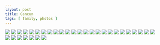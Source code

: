 ```yaml
---
layout: post
title: Cancun
tags: [ family, photos ]
---
```


<div class="fotorama" data-allowfullscreen="true">
    <!--https://photos.app.goo.gl/RMStcYY1GMRpv1437-->    
    <img src="https://images.northbriton.net/cdn-cgi/image/width=800/https://images.northbriton.net/AP1GczMy-slAM-vXEFiGsxqlR9yjS51QpnvyZb-egIS3tQE8E7cZ4NXVSX3ZTtEx0FeQhwcpQxuR0oaV6chFrNKwTtv2OI_LN7b_awGcf01-DzdazvT_fApt" data-full="https://images.northbriton.net/AP1GczMy-slAM-vXEFiGsxqlR9yjS51QpnvyZb-egIS3tQE8E7cZ4NXVSX3ZTtEx0FeQhwcpQxuR0oaV6chFrNKwTtv2OI_LN7b_awGcf01-DzdazvT_fApt">
    <img src="https://images.northbriton.net/cdn-cgi/image/width=800/https://images.northbriton.net/AP1GczO3qWchx_m1jVmEc3U3tIRIKJivvHtJ908aLzDDILstnTjK18Kvvi6Acxo-T6H8Q7WQYyRYXhPEBxCqgXobSSWBW0oPe3OlX324odcHklLWQa7on2R8" data-full="https://images.northbriton.net/AP1GczO3qWchx_m1jVmEc3U3tIRIKJivvHtJ908aLzDDILstnTjK18Kvvi6Acxo-T6H8Q7WQYyRYXhPEBxCqgXobSSWBW0oPe3OlX324odcHklLWQa7on2R8">
    <img src="https://images.northbriton.net/cdn-cgi/image/width=800/https://images.northbriton.net/AP1GczPZ85eA0vYlHHHbca1QwA2I9WakE-qgUTk6VSkzWQN8HMO1TCj4wsdotma_g-JhvSElS1WKlaubbxNh8zwkK8kPX_qqkCpR9t1oA_WiNxVe7mxsinF4" data-full="https://images.northbriton.net/AP1GczPZ85eA0vYlHHHbca1QwA2I9WakE-qgUTk6VSkzWQN8HMO1TCj4wsdotma_g-JhvSElS1WKlaubbxNh8zwkK8kPX_qqkCpR9t1oA_WiNxVe7mxsinF4">
    <img src="https://images.northbriton.net/cdn-cgi/image/width=800/https://images.northbriton.net/AP1GczPpuS57ooaKsRPGwMO8m_HqUTFcMQNYqpF-rIhdwbmg1imGBKQfbkc1hzg9uQBh8FTxV4EeJfor1MWWTHoIPSgCLrNUgHNJsZbuu0aiUkEYLDEtPWn8" data-full="https://images.northbriton.net/AP1GczPpuS57ooaKsRPGwMO8m_HqUTFcMQNYqpF-rIhdwbmg1imGBKQfbkc1hzg9uQBh8FTxV4EeJfor1MWWTHoIPSgCLrNUgHNJsZbuu0aiUkEYLDEtPWn8">
    <img src="https://images.northbriton.net/cdn-cgi/image/width=800/https://images.northbriton.net/AP1GczN_i9pinrz6nci-OK5AUG-Wz3vXeQTnkIhH97oGLgOQnv7nvl02Xgqd7-1STJmdqe0bSHtjLDDoRSpR3LwwP3BSoxZPTBXhH8dw4YXvPD1OCvSLt5sr" data-full="https://images.northbriton.net/AP1GczN_i9pinrz6nci-OK5AUG-Wz3vXeQTnkIhH97oGLgOQnv7nvl02Xgqd7-1STJmdqe0bSHtjLDDoRSpR3LwwP3BSoxZPTBXhH8dw4YXvPD1OCvSLt5sr">
    <img src="https://images.northbriton.net/cdn-cgi/image/width=800/https://images.northbriton.net/AP1GczPpuS57ooaKsRPGwMO8m_HqUTFcMQNYqpF-rIhdwbmg1imGBKQfbkc1hzg9uQBh8FTxV4EeJfor1MWWTHoIPSgCLrNUgHNJsZbuu0aiUkEYLDEtPWn8" data-full="https://images.northbriton.net/AP1GczPpuS57ooaKsRPGwMO8m_HqUTFcMQNYqpF-rIhdwbmg1imGBKQfbkc1hzg9uQBh8FTxV4EeJfor1MWWTHoIPSgCLrNUgHNJsZbuu0aiUkEYLDEtPWn8">
    <img src="https://images.northbriton.net/cdn-cgi/image/width=800/https://images.northbriton.net/AP1GczO3qWchx_m1jVmEc3U3tIRIKJivvHtJ908aLzDDILstnTjK18Kvvi6Acxo-T6H8Q7WQYyRYXhPEBxCqgXobSSWBW0oPe3OlX324odcHklLWQa7on2R8" data-full="https://images.northbriton.net/AP1GczO3qWchx_m1jVmEc3U3tIRIKJivvHtJ908aLzDDILstnTjK18Kvvi6Acxo-T6H8Q7WQYyRYXhPEBxCqgXobSSWBW0oPe3OlX324odcHklLWQa7on2R8">
    <img src="https://images.northbriton.net/cdn-cgi/image/width=800/https://images.northbriton.net/AP1GczMWETGKBePEbALMz9eGsrJ6BY7YqsL4zGQBl_lV1jPCGN7ic8OE84xaSfHkw_OTZbz_elpoRVwelxzt-Xfwe2OQXo3L80Yl-x6iepWrmMWz08zb5Kel" data-full="https://images.northbriton.net/AP1GczMWETGKBePEbALMz9eGsrJ6BY7YqsL4zGQBl_lV1jPCGN7ic8OE84xaSfHkw_OTZbz_elpoRVwelxzt-Xfwe2OQXo3L80Yl-x6iepWrmMWz08zb5Kel">
    <img src="https://images.northbriton.net/cdn-cgi/image/width=800/https://images.northbriton.net/AP1GczM4VtzOVG2N5VHDBfiaNp5LgBBhOLexjwkaWEGzXiEOiKFKFiNupADs8-SeTZqRK6GB90vUJ3OYKWOj9THjtOYoN-CGZPO3fy50XsQGw8fWIKtnPm7E" data-full="https://images.northbriton.net/AP1GczM4VtzOVG2N5VHDBfiaNp5LgBBhOLexjwkaWEGzXiEOiKFKFiNupADs8-SeTZqRK6GB90vUJ3OYKWOj9THjtOYoN-CGZPO3fy50XsQGw8fWIKtnPm7E">
    <img src="https://images.northbriton.net/cdn-cgi/image/width=800/https://images.northbriton.net/AP1GczPZ85eA0vYlHHHbca1QwA2I9WakE-qgUTk6VSkzWQN8HMO1TCj4wsdotma_g-JhvSElS1WKlaubbxNh8zwkK8kPX_qqkCpR9t1oA_WiNxVe7mxsinF4" data-full="https://images.northbriton.net/AP1GczPZ85eA0vYlHHHbca1QwA2I9WakE-qgUTk6VSkzWQN8HMO1TCj4wsdotma_g-JhvSElS1WKlaubbxNh8zwkK8kPX_qqkCpR9t1oA_WiNxVe7mxsinF4">
    <img src="https://images.northbriton.net/cdn-cgi/image/width=800/https://images.northbriton.net/AP1GczOnsVhe99zvjv2QA62itOLq7n2HskBKEa8Od9Ss2AtzGJWNZs-T9LY1QBU2Rmydmhrdg0GtTmpOKYQ6F3mP_XjYpT6Pj7KQnzJTan0OZvDqIjsAN7Om" data-full="https://images.northbriton.net/AP1GczOnsVhe99zvjv2QA62itOLq7n2HskBKEa8Od9Ss2AtzGJWNZs-T9LY1QBU2Rmydmhrdg0GtTmpOKYQ6F3mP_XjYpT6Pj7KQnzJTan0OZvDqIjsAN7Om">
    <img src="https://images.northbriton.net/cdn-cgi/image/width=800/https://images.northbriton.net/AP1GczOc4glOux8zH5aOrAE9kU3tFWOz9WjxY0VoIN1Q7YtG6p2hxGVUIoTadc9hFwT2fNxNVtDUqKjZp35PrFG49BDgYeR2xWjVZT9vqwWgM-7ywUPBWbZ3" data-full="https://images.northbriton.net/AP1GczOc4glOux8zH5aOrAE9kU3tFWOz9WjxY0VoIN1Q7YtG6p2hxGVUIoTadc9hFwT2fNxNVtDUqKjZp35PrFG49BDgYeR2xWjVZT9vqwWgM-7ywUPBWbZ3">
    <img src="https://images.northbriton.net/cdn-cgi/image/width=800/https://images.northbriton.net/AP1GczN_i9pinrz6nci-OK5AUG-Wz3vXeQTnkIhH97oGLgOQnv7nvl02Xgqd7-1STJmdqe0bSHtjLDDoRSpR3LwwP3BSoxZPTBXhH8dw4YXvPD1OCvSLt5sr" data-full="https://images.northbriton.net/AP1GczN_i9pinrz6nci-OK5AUG-Wz3vXeQTnkIhH97oGLgOQnv7nvl02Xgqd7-1STJmdqe0bSHtjLDDoRSpR3LwwP3BSoxZPTBXhH8dw4YXvPD1OCvSLt5sr">
    <img src="https://images.northbriton.net/cdn-cgi/image/width=800/https://images.northbriton.net/AP1GczOnsVhe99zvjv2QA62itOLq7n2HskBKEa8Od9Ss2AtzGJWNZs-T9LY1QBU2Rmydmhrdg0GtTmpOKYQ6F3mP_XjYpT6Pj7KQnzJTan0OZvDqIjsAN7Om" data-full="https://images.northbriton.net/AP1GczOnsVhe99zvjv2QA62itOLq7n2HskBKEa8Od9Ss2AtzGJWNZs-T9LY1QBU2Rmydmhrdg0GtTmpOKYQ6F3mP_XjYpT6Pj7KQnzJTan0OZvDqIjsAN7Om">
    <img src="https://images.northbriton.net/cdn-cgi/image/width=800/https://images.northbriton.net/AP1GczM4VtzOVG2N5VHDBfiaNp5LgBBhOLexjwkaWEGzXiEOiKFKFiNupADs8-SeTZqRK6GB90vUJ3OYKWOj9THjtOYoN-CGZPO3fy50XsQGw8fWIKtnPm7E" data-full="https://images.northbriton.net/AP1GczM4VtzOVG2N5VHDBfiaNp5LgBBhOLexjwkaWEGzXiEOiKFKFiNupADs8-SeTZqRK6GB90vUJ3OYKWOj9THjtOYoN-CGZPO3fy50XsQGw8fWIKtnPm7E">
    <img src="https://images.northbriton.net/cdn-cgi/image/width=800/https://images.northbriton.net/AP1GczN8UxIvyd9h-x8ISSZlgoFdz7hIoAuEYr5a3dzPQHs0og5K3MP89GBzcSQNwsl_StTqHjKN_uPRHbeV42sYDUY8Qq1UtJAVjsyxWADIWxzOupi3cPEZ" data-full="https://images.northbriton.net/AP1GczN8UxIvyd9h-x8ISSZlgoFdz7hIoAuEYr5a3dzPQHs0og5K3MP89GBzcSQNwsl_StTqHjKN_uPRHbeV42sYDUY8Qq1UtJAVjsyxWADIWxzOupi3cPEZ">
    <img src="https://images.northbriton.net/cdn-cgi/image/width=800/https://images.northbriton.net/AP1GczOZwAg79QI3RruoNvww9Xe8uHNXJbl8ckXOGt0pqk2bOCqbjoAVFgeQqWRSEXfvkOKmUZte2Rra59Vy8ifnfgm19WZxm3s2LyFDi6Tm_DzAPfpSV2s1" data-full="https://images.northbriton.net/AP1GczOZwAg79QI3RruoNvww9Xe8uHNXJbl8ckXOGt0pqk2bOCqbjoAVFgeQqWRSEXfvkOKmUZte2Rra59Vy8ifnfgm19WZxm3s2LyFDi6Tm_DzAPfpSV2s1">
    <img src="https://images.northbriton.net/cdn-cgi/image/width=800/https://images.northbriton.net/AP1GczNZ0-BDF1vgiC9SC6wXrfqyHwB33A-3qTQBHIn8F1i223vFpHPz8HnqnnM8pL6r_bfle_uzfJJiEeW6k_6VImky8A3Hx5BpFB8Msor5JC40XZ2iNg_X" data-full="https://images.northbriton.net/AP1GczNZ0-BDF1vgiC9SC6wXrfqyHwB33A-3qTQBHIn8F1i223vFpHPz8HnqnnM8pL6r_bfle_uzfJJiEeW6k_6VImky8A3Hx5BpFB8Msor5JC40XZ2iNg_X">
    <img src="https://images.northbriton.net/cdn-cgi/image/width=800/https://images.northbriton.net/AP1GczOlZMar499WqZukFu9K6O0NVqMHPijhV0rYdLymORhoaS67kZpg-_g6cc62jAI2NgmU6zZIuZTaQqj03FVR4QUS2w-eAqlN2ErbXlRUMC--czHxcN69" data-full="https://images.northbriton.net/AP1GczOlZMar499WqZukFu9K6O0NVqMHPijhV0rYdLymORhoaS67kZpg-_g6cc62jAI2NgmU6zZIuZTaQqj03FVR4QUS2w-eAqlN2ErbXlRUMC--czHxcN69">
    <img src="https://images.northbriton.net/cdn-cgi/image/width=800/https://images.northbriton.net/AP1GczOc4glOux8zH5aOrAE9kU3tFWOz9WjxY0VoIN1Q7YtG6p2hxGVUIoTadc9hFwT2fNxNVtDUqKjZp35PrFG49BDgYeR2xWjVZT9vqwWgM-7ywUPBWbZ3" data-full="https://images.northbriton.net/AP1GczOc4glOux8zH5aOrAE9kU3tFWOz9WjxY0VoIN1Q7YtG6p2hxGVUIoTadc9hFwT2fNxNVtDUqKjZp35PrFG49BDgYeR2xWjVZT9vqwWgM-7ywUPBWbZ3">
    <img src="https://images.northbriton.net/cdn-cgi/image/width=800/https://images.northbriton.net/AP1GczNZ0-BDF1vgiC9SC6wXrfqyHwB33A-3qTQBHIn8F1i223vFpHPz8HnqnnM8pL6r_bfle_uzfJJiEeW6k_6VImky8A3Hx5BpFB8Msor5JC40XZ2iNg_X" data-full="https://images.northbriton.net/AP1GczNZ0-BDF1vgiC9SC6wXrfqyHwB33A-3qTQBHIn8F1i223vFpHPz8HnqnnM8pL6r_bfle_uzfJJiEeW6k_6VImky8A3Hx5BpFB8Msor5JC40XZ2iNg_X">
    <img src="https://images.northbriton.net/cdn-cgi/image/width=800/https://images.northbriton.net/AP1GczPG5ewqoMWGdYXA_kD23lb8SHCDNaKg4BtghAhQecExxPAdeUH3khEYqWPqpa4KoKDF5lkB2WeOAvn_9R2IVD74CJpHGbRPcxP7JjLkyChW2qh2P2cR" data-full="https://images.northbriton.net/AP1GczPG5ewqoMWGdYXA_kD23lb8SHCDNaKg4BtghAhQecExxPAdeUH3khEYqWPqpa4KoKDF5lkB2WeOAvn_9R2IVD74CJpHGbRPcxP7JjLkyChW2qh2P2cR">
    <img src="https://images.northbriton.net/cdn-cgi/image/width=800/https://images.northbriton.net/AP1GczMWETGKBePEbALMz9eGsrJ6BY7YqsL4zGQBl_lV1jPCGN7ic8OE84xaSfHkw_OTZbz_elpoRVwelxzt-Xfwe2OQXo3L80Yl-x6iepWrmMWz08zb5Kel" data-full="https://images.northbriton.net/AP1GczMWETGKBePEbALMz9eGsrJ6BY7YqsL4zGQBl_lV1jPCGN7ic8OE84xaSfHkw_OTZbz_elpoRVwelxzt-Xfwe2OQXo3L80Yl-x6iepWrmMWz08zb5Kel">
    <img src="https://images.northbriton.net/cdn-cgi/image/width=800/https://images.northbriton.net/AP1GczOqL4tgywoli_z6equOsPECD_r-96f5CAT8nRwjBeOsIAQa66QmDkLnm5Iodrwva5STmcnUvZ4tyOBCiwWA8UHTYAR2VuELQiWFqviF5behYIlwi3aN" data-full="https://images.northbriton.net/AP1GczOqL4tgywoli_z6equOsPECD_r-96f5CAT8nRwjBeOsIAQa66QmDkLnm5Iodrwva5STmcnUvZ4tyOBCiwWA8UHTYAR2VuELQiWFqviF5behYIlwi3aN">
    <img src="https://images.northbriton.net/cdn-cgi/image/width=800/https://images.northbriton.net/AP1GczMWETGKBePEbALMz9eGsrJ6BY7YqsL4zGQBl_lV1jPCGN7ic8OE84xaSfHkw_OTZbz_elpoRVwelxzt-Xfwe2OQXo3L80Yl-x6iepWrmMWz08zb5Kel" data-full="https://images.northbriton.net/AP1GczMWETGKBePEbALMz9eGsrJ6BY7YqsL4zGQBl_lV1jPCGN7ic8OE84xaSfHkw_OTZbz_elpoRVwelxzt-Xfwe2OQXo3L80Yl-x6iepWrmMWz08zb5Kel">
    <img src="https://images.northbriton.net/cdn-cgi/image/width=800/https://images.northbriton.net/AP1GczMy-slAM-vXEFiGsxqlR9yjS51QpnvyZb-egIS3tQE8E7cZ4NXVSX3ZTtEx0FeQhwcpQxuR0oaV6chFrNKwTtv2OI_LN7b_awGcf01-DzdazvT_fApt" data-full="https://images.northbriton.net/AP1GczMy-slAM-vXEFiGsxqlR9yjS51QpnvyZb-egIS3tQE8E7cZ4NXVSX3ZTtEx0FeQhwcpQxuR0oaV6chFrNKwTtv2OI_LN7b_awGcf01-DzdazvT_fApt">
    <img src="https://images.northbriton.net/cdn-cgi/image/width=800/https://images.northbriton.net/AP1GczOqL4tgywoli_z6equOsPECD_r-96f5CAT8nRwjBeOsIAQa66QmDkLnm5Iodrwva5STmcnUvZ4tyOBCiwWA8UHTYAR2VuELQiWFqviF5behYIlwi3aN" data-full="https://images.northbriton.net/AP1GczOqL4tgywoli_z6equOsPECD_r-96f5CAT8nRwjBeOsIAQa66QmDkLnm5Iodrwva5STmcnUvZ4tyOBCiwWA8UHTYAR2VuELQiWFqviF5behYIlwi3aN">
    <img src="https://images.northbriton.net/cdn-cgi/image/width=800/https://images.northbriton.net/AP1GczN8UxIvyd9h-x8ISSZlgoFdz7hIoAuEYr5a3dzPQHs0og5K3MP89GBzcSQNwsl_StTqHjKN_uPRHbeV42sYDUY8Qq1UtJAVjsyxWADIWxzOupi3cPEZ" data-full="https://images.northbriton.net/AP1GczN8UxIvyd9h-x8ISSZlgoFdz7hIoAuEYr5a3dzPQHs0og5K3MP89GBzcSQNwsl_StTqHjKN_uPRHbeV42sYDUY8Qq1UtJAVjsyxWADIWxzOupi3cPEZ">
    <img src="https://images.northbriton.net/cdn-cgi/image/width=800/https://images.northbriton.net/AP1GczOlZMar499WqZukFu9K6O0NVqMHPijhV0rYdLymORhoaS67kZpg-_g6cc62jAI2NgmU6zZIuZTaQqj03FVR4QUS2w-eAqlN2ErbXlRUMC--czHxcN69" data-full="https://images.northbriton.net/AP1GczOlZMar499WqZukFu9K6O0NVqMHPijhV0rYdLymORhoaS67kZpg-_g6cc62jAI2NgmU6zZIuZTaQqj03FVR4QUS2w-eAqlN2ErbXlRUMC--czHxcN69">
    <img src="https://images.northbriton.net/cdn-cgi/image/width=800/https://images.northbriton.net/AP1GczOZwAg79QI3RruoNvww9Xe8uHNXJbl8ckXOGt0pqk2bOCqbjoAVFgeQqWRSEXfvkOKmUZte2Rra59Vy8ifnfgm19WZxm3s2LyFDi6Tm_DzAPfpSV2s1" data-full="https://images.northbriton.net/AP1GczOZwAg79QI3RruoNvww9Xe8uHNXJbl8ckXOGt0pqk2bOCqbjoAVFgeQqWRSEXfvkOKmUZte2Rra59Vy8ifnfgm19WZxm3s2LyFDi6Tm_DzAPfpSV2s1">
    <img src="https://images.northbriton.net/cdn-cgi/image/width=800/https://images.northbriton.net/AP1GczPG5ewqoMWGdYXA_kD23lb8SHCDNaKg4BtghAhQecExxPAdeUH3khEYqWPqpa4KoKDF5lkB2WeOAvn_9R2IVD74CJpHGbRPcxP7JjLkyChW2qh2P2cR" data-full="https://images.northbriton.net/AP1GczPG5ewqoMWGdYXA_kD23lb8SHCDNaKg4BtghAhQecExxPAdeUH3khEYqWPqpa4KoKDF5lkB2WeOAvn_9R2IVD74CJpHGbRPcxP7JjLkyChW2qh2P2cR">
    <img src="https://images.northbriton.net/cdn-cgi/image/width=800/https://images.northbriton.net/AP1GczOlZMar499WqZukFu9K6O0NVqMHPijhV0rYdLymORhoaS67kZpg-_g6cc62jAI2NgmU6zZIuZTaQqj03FVR4QUS2w-eAqlN2ErbXlRUMC--czHxcN69" data-full="https://images.northbriton.net/AP1GczOlZMar499WqZukFu9K6O0NVqMHPijhV0rYdLymORhoaS67kZpg-_g6cc62jAI2NgmU6zZIuZTaQqj03FVR4QUS2w-eAqlN2ErbXlRUMC--czHxcN69">
</div>